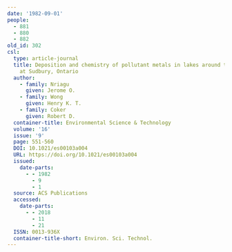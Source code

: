 ```yaml
---
date: '1982-09-01'
people:
  - 881
  - 880
  - 882
old_id: 302
csl:
  type: article-journal
  title: Deposition and chemistry of pollutant metals in lakes around the smelters
    at Sudbury, Ontario
  author:
    - family: Nriagu
      given: Jerome O.
    - family: Wong
      given: Henry K. T.
    - family: Coker
      given: Robert D.
  container-title: Environmental Science & Technology
  volume: '16'
  issue: '9'
  page: 551-560
  DOI: 10.1021/es00103a004
  URL: https://doi.org/10.1021/es00103a004
  issued:
    date-parts:
      - - 1982
        - 9
        - 1
  source: ACS Publications
  accessed:
    date-parts:
      - - 2018
        - 11
        - 21
  ISSN: 0013-936X
  container-title-short: Environ. Sci. Technol.
---
```

